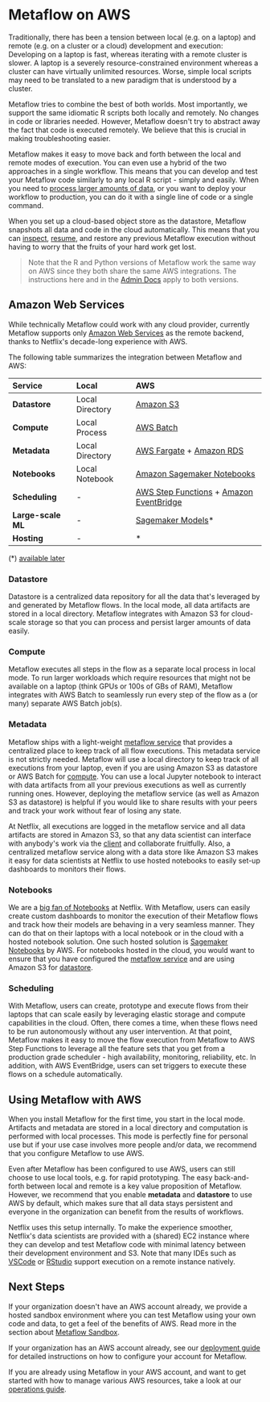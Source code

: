 # Metaflow on AWS

Traditionally, there has been a tension between local \(e.g. on a laptop\) and remote
\(e.g. on a cluster or a cloud\) development and execution: Developing on a laptop is
fast, whereas iterating with a remote cluster is slower. A laptop is a severely
resource-constrained environment whereas a cluster can have virtually unlimited
resources. Worse, simple local scripts may need to be translated to a new paradigm that
is understood by a cluster.

Metaflow tries to combine the best of both worlds. Most importantly, we support the same
idiomatic R scripts both locally and remotely. No changes in code or libraries needed.
However, Metaflow doesn't try to abstract away the fact that code is executed remotely.
We believe that this is crucial in making troubleshooting easier.

Metaflow makes it easy to move back and forth between the local and remote modes of
execution. You can even use a hybrid of the two approaches in a single workflow. This
means that you can develop and test your Metaflow code similarly to any local R script -
simply and easily. When you need to [process larger amounts of
data](../metaflow/scaling.md), or you want to deploy your workflow to production, you
can do it with a single line of code or a single command.

When you set up a cloud-based object store as the datastore, Metaflow snapshots all data
and code in the cloud automatically. This means that you can
[inspect](../metaflow/client.md),
[resume](../metaflow/debugging.md#how-to-use-the-resume-command), and restore any
previous Metaflow execution without having to worry that the fruits of your hard work
get lost.

> Note that the R and Python versions of Metaflow work the same way on AWS since they
> both share the same AWS integrations. The instructions here and in the [Admin
> Docs](https://outerbounds.com/docs/admin) apply to both versions.

## Amazon Web Services

While technically Metaflow could work with any cloud provider, currently Metaflow
supports only [Amazon Web Services](https://aws.amazon.com) as the remote backend,
thanks to Netflix's decade-long experience with AWS.

The following table summarizes the integration between Metaflow and AWS:

| Service            | Local           | AWS                                                                                                                      |
| :----------------- | :-------------- | :----------------------------------------------------------------------------------------------------------------------- |
| **Datastore**      | Local Directory | [Amazon S3](https://aws.amazon.com/s3/)                                                                                  |
| **Compute**        | Local Process   | [AWS Batch](https://aws.amazon.com/batch/)                                                                               |
| **Metadata**       | Local Directory | [AWS Fargate](https://aws.amazon.com/fargate/) + [Amazon RDS](https://aws.amazon.com/rds)                                |
| **Notebooks**      | Local Notebook  | [Amazon Sagemaker Notebooks](https://aws.amazon.com/sagemaker/)                                                          |
| **Scheduling**     | -               | [AWS Step Functions](https://aws.amazon.com/step-functions/) + [Amazon EventBridge](https://aws.amazon.com/eventbridge/) |
| **Large-scale ML** | -               | [Sagemaker Models](https://aws.amazon.com/sagemaker/)\*                                                                  |
| **Hosting**        | -               | \*                                                                                                                       |

\(\*\) [available later](introduction/roadmap)

### **Datastore**

Datastore is a centralized data repository for all the data that's leveraged by and
generated by Metaflow flows. In the local mode, all data artifacts are stored in a local
directory. Metaflow integrates with Amazon S3 for cloud-scale storage so that you can
process and persist larger amounts of data easily.

### Compute

Metaflow executes all steps in the flow as a separate local process in local mode. To
run larger workloads which require resources that might not be available on a laptop
\(think GPUs or 100s of GBs of RAM\), Metaflow integrates with AWS Batch to seamlessly
run every step of the flow as a \(or many\) separate AWS Batch job\(s\).

### Metadata

Metaflow ships with a light-weight [metaflow
service](https://github.com/Netflix/metaflow-service) that provides a centralized place
to keep track of all flow executions. This metadata service is not strictly needed.
Metaflow will use a local directory to keep track of all executions from your laptop,
even if you are using Amazon S3 as datastore or AWS Batch for
[compute](metaflow-on-aws.md#compute). You can use a local Jupyter notebook to interact
with data artifacts from all your previous executions as well as currently running ones.
However, deploying the metaflow service \(as well as Amazon S3 as datastore\) is helpful
if you would like to share results with your peers and track your work without fear of
losing any state.

At Netflix, all executions are logged in the metaflow service and all data artifacts are
stored in Amazon S3, so that any data scientist can interface with anybody's work via
the [client](../metaflow/client.md) and collaborate fruitfully. Also, a centralized
metaflow service along with a data store like Amazon S3 makes it easy for data
scientists at Netflix to use hosted notebooks to easily set-up dashboards to monitors
their flows.

### Notebooks

We are a [big fan of
Notebooks](https://netflixtechblog.com/notebook-innovation-591ee3221233) at Netflix.
With Metaflow, users can easily create custom dashboards to monitor the execution of
their Metaflow flows and track how their models are behaving in a very seamless manner.
They can do that on their laptops with a local notebook or in the cloud with a hosted
notebook solution. One such hosted solution is [Sagemaker
Notebooks](https://aws.amazon.com/sagemaker/) by AWS. For notebooks hosted in the cloud,
you would want to ensure that you have configured the [metaflow
service](metaflow-on-aws.md#metadata) and are using Amazon S3 for
[datastore](metaflow-on-aws.md#datastore).

### Scheduling

With Metaflow, users can create, prototype and execute flows from their laptops that can
scale easily by leveraging elastic storage and compute capabilities in the cloud. Often,
there comes a time, when these flows need to be run autonomously without any user
intervention. At that point, Metaflow makes it easy to move the flow execution from
Metaflow to AWS Step Functions to leverage all the feature sets that you get from a
production grade scheduler - high availability, monitoring, reliability, etc. In
addition, with AWS EventBridge, users can set triggers to execute these flows on a
schedule automatically.

## Using Metaflow with AWS

When you install Metaflow for the first time, you start in the local mode. Artifacts and
metadata are stored in a local directory and computation is performed with local
processes. This mode is perfectly fine for personal use but if your use case involves
more people and/or data, we recommend that you configure Metaflow to use AWS.

Even after Metaflow has been configured to use AWS, users can still choose to use local
tools, e.g. for rapid prototyping. The easy back-and-forth between local and remote is a
key value proposition of Metaflow. However, we recommend that you enable **metadata**
and **datastore** to use AWS by default, which makes sure that all data stays persistent
and everyone in the organization can benefit from the results of workflows.

Netflix uses this setup internally. To make the experience smoother, Netflix's data
scientists are provided with a \(shared\) EC2 instance where they can develop and test
Metaflow code with minimal latency between their development environment and S3. Note
that many IDEs such as [VSCode](https://code.visualstudio.com/) or
[RStudio](https://rstudio.com/) support execution on a remote instance natively.

## Next Steps

If your organization doesn't have an AWS account already, we provide a hosted sandbox
environment where you can test Metaflow using your own code and data, to get a feel of
the benefits of AWS. Read more in the section about [Metaflow
Sandbox](metaflow-sandbox.md).

If your organization has an AWS account already, see our [deployment
guide](https://outerbounds.com/docs/admin/metaflow-on-aws/deployment-guide) for detailed
instructions on how to configure your account for Metaflow.

If you are already using Metaflow in your AWS account, and want to get started with how
to manage various AWS resources, take a look at our [operations
guide](https://outerbounds.com/docs/admin/metaflow-on-aws/operations-guide).
